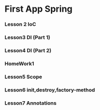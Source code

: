 # First App Spring
### Lesson 2 IoC
### Lesson3 DI (Part 1)
### Lesson4 DI (Part 2)
### HomeWork1
### Lesson5 Scope
### Lesson6 init,destroy,factory-method
### Lesson7 Annotations